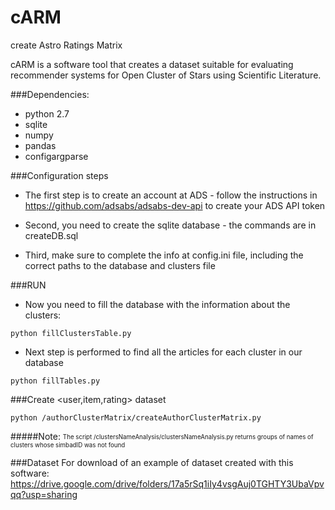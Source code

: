 # cARM
create Astro Ratings Matrix

cARM is a software tool that creates a dataset suitable for evaluating recommender systems for Open Cluster of Stars using Scientific Literature.

###Dependencies:
* python 2.7
* sqlite
* numpy
* pandas
* configargparse


###Configuration steps
* The first step is to create an account at ADS - follow the instructions in https://github.com/adsabs/adsabs-dev-api
to create your ADS API token

* Second, you need to create the sqlite database - the commands are in createDB.sql

* Third, make sure to complete the info at config.ini file, including the correct paths to the database and clusters file


###RUN

* Now you need to fill the database with the information about the clusters: 

```
python fillClustersTable.py
```

* Next step is performed to find all the articles for each cluster in our database

```
python fillTables.py 
```

###Create <user,item,rating> dataset
```
python /authorClusterMatrix/createAuthorClusterMatrix.py
```


#####Note:
<sub><sup>The script /clustersNameAnalysis/clustersNameAnalysis.py returns groups of names of clusters whose
simbadID was not found</sup></sub>


###Dataset 
For download of an example of dataset created with this software:
https://drive.google.com/drive/folders/17a5rSq1iIy4vsgAuj0TGHTY3UbaVpvqq?usp=sharing